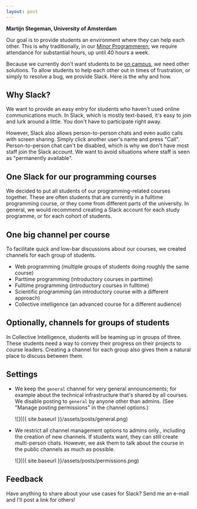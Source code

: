 ```yaml
---
layout: post
---
```


**Martijn Stegeman, University of Amsterdam**

Our goal is to provide students an environment where they can help each other. This is why traditionally, in our [Minor Programmeren](https://www.mprog.nl/), we require attendance for substantial hours, up until 40 hours a week.

Because we currently don't want students to be [on campus](https://www.uva.nl/), we need other solutions. To allow students to help each other out in times of frustration, or simply to resolve a bug, we provide Slack. Here is the why and how.

## Why Slack?

We want to provide an easy entry for students who haven't used online communications much. In Slack, which is mostly text-based, it's easy to join and lurk around a little. You don't have to participate right away.

However, Slack also allows person-to-person chats and even audio calls with screen sharing. Simply click another user's name and press "Call". Person-to-person chat can't be disabled, which is why we don't have most staff join the Slack account. We want to avoid situations where staff is seen as "permanently available".

## One Slack for our programming courses

We decided to put all students of our programming-related courses together. These are often students that are currently in a fulltime programming course, or they come from different parts of the university. In general, we would recommend creating a Slack account for each study programme, or for each cohort of students.

## One big channel per course

To facilitate quick and low-bar discussions about our courses, we created channels for each group of students.

- Web programming (multiple groups of students doing roughly the same course)
- Parttime programming (introductory courses in parttime)
- Fulltime programming (introductory courses in fulltime)
- Scientific programming (an introductory course with a different approach)
- Collective intelligence (an advanced course for a different audience)

## Optionally, channels for groups of students

In Collective Intelligence, students will be teaming up in groups of three. These students need a way to convey their progress on their projects to course leaders. Creating a channel for each group also gives them a natural place to discuss between them.

## Settings

- We keep the `general` channel for very general announcements; for example about the technical infrastructure that's shared by all courses. We disable posting to `general` by anyone other than admins. (See "Manage posting permissions" in the channel options.)

    ![]({{ site.baseurl }}/assets/posts/general.png)

- We restrict all channel management options to admins only., including the creation of new channels. If students want, they can still create multi-person chats. However, we ask them to talk about the course in the public channels as much as possible. 

    ![]({{ site.baseurl }}/assets/posts/permissions.png)

## Feedback

Have anything to share about your use cases for Slack? Send me an e-mail and I'll post a link for others!
